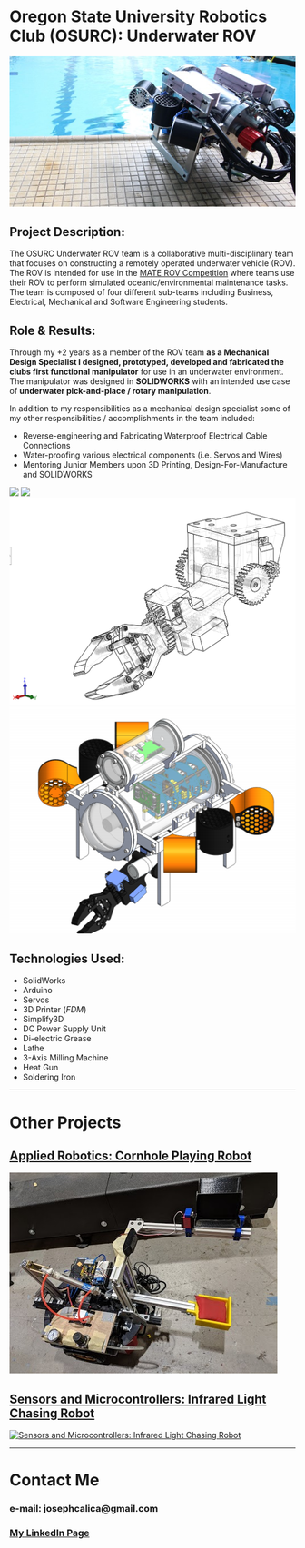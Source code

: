 # Oregon State University Robotics Club (OSURC): Underwater ROV

<img src="images/ROV.jpg?raw=true"/>

## __Project Description__: 

The OSURC Underwater ROV team is a collaborative multi-disciplinary team that focuses on constructing a remotely operated underwater vehicle (ROV). The ROV is intended for use in the [MATE ROV Competition](http://www.materovcompetition.org/aboutmateii) where teams use their ROV to perform simulated oceanic/environmental maintenance tasks. The team is composed of four different sub-teams including Business, Electrical, Mechanical and Software Engineering students.  

## __Role & Results__:

Through my +2 years as a member of the ROV team __as a Mechanical Design Specialist I designed, prototyped, developed and fabricated the clubs first functional manipulator__ for use in an underwater environment. The manipulator was designed in __SOLIDWORKS__ with an intended use case of __underwater pick-and-place / rotary manipulation__.

In addition to my responsibilities as a mechanical design specialist some of my other responsibilities / accomplishments in the team included:

* Reverse-engineering and Fabricating Waterproof Electrical Cable Connections
* Water-proofing various electrical components (i.e. Servos and Wires)
* Mentoring Junior Members upon 3D Printing, Design-For-Manufacture and SOLIDWORKS

<img src="images/actuation.gif?raw=true"/>

<img src="images/ROV_Table.JPG?raw=true"/>

<img src="images/Claw_SeeThru.png?raw=true"/>

<img src="images/Full_Assembly.png?raw=true"/>



## __Technologies Used__:
* SolidWorks
* Arduino
* Servos
* 3D Printer (_FDM_)
* Simplify3D
* DC Power Supply Unit
* Di-electric Grease
* Lathe
* 3-Axis Milling Machine
* Heat Gun
* Soldering Iron

---
# Other Projects

## [Applied Robotics: Cornhole Playing Robot](/ROB421)
[![Applied Robotics: Cornhole Playing Robot](images/Everything.jpg?raw=true)](josephcalica.github.io/ROB421 "Applied Robotics: Cornhole Playing Robot")

## [Sensors and Microcontrollers: Infrared Light Chasing Robot](/ME451)
[![Sensors and Microcontrollers: Infrared Light Chasing Robot](images/Bot_Final.jpg?raw=true)](josephcalica.github.io/ME451 "Sensors and Microcontrollers: Infrared Light Chasing Robot")

---
# Contact Me

### __e-mail: josephcalica@gmail.com__
### [My LinkedIn Page](https://www.linkedin.com/in/joseph-calica/)

